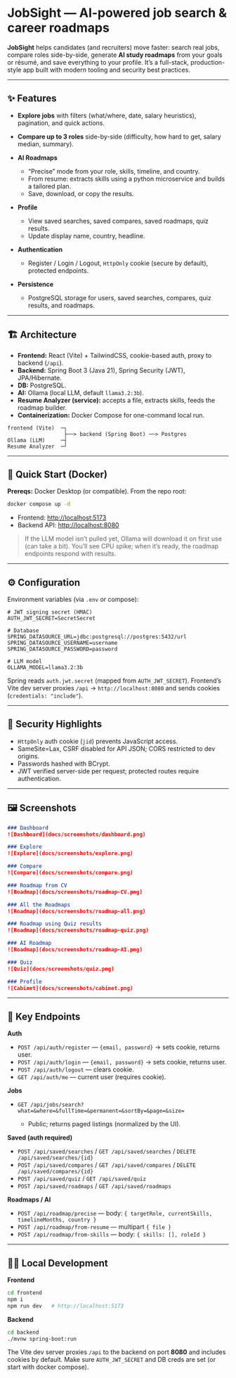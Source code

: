 

# JobSight — AI-powered job search & career roadmaps

**JobSight** helps candidates (and recruiters) move faster: search real jobs, compare roles side-by-side, generate **AI study roadmaps** from your goals or résumé, and save everything to your profile. It’s a full-stack, production-style app built with modern tooling and security best practices.

---

## ✨ Features

* **Explore jobs** with filters (what/where, date, salary heuristics), pagination, and quick actions.
* **Compare up to 3 roles** side-by-side (difficulty, how hard to get, salary median, summary).
* **AI Roadmaps**

  * “Precise” mode from your role, skills, timeline, and country.
  * From resume: extracts skills using a python microservice and builds a tailored plan.
  * Save, download, or copy the results.
* **Profile**

  * View saved searches, saved compares, saved roadmaps, quiz results.
  * Update display name, country, headline.
* **Authentication**

  * Register / Login / Logout, `HttpOnly` cookie (secure by default), protected endpoints.
* **Persistence**

  * PostgreSQL storage for users, saved searches, compares, quiz results, and roadmaps.

---

## 🏗️ Architecture

* **Frontend:** React (Vite) + TailwindCSS, cookie-based auth, proxy to backend (`/api`).
* **Backend:** Spring Boot 3 (Java 21), Spring Security (JWT), JPA/Hibernate.
* **DB:** PostgreSQL.
* **AI:** Ollama (local LLM, default `llama3.2:3b`).
* **Resume Analyzer (service):** accepts a file, extracts skills, feeds the roadmap builder.
* **Containerization:** Docker Compose for one-command local run.

```
frontend (Vite)  ─┐
                  ├──> backend (Spring Boot) ──> Postgres
Ollama (LLM)     ─┤
Resume Analyzer  ─┘
```

---

## 🚀 Quick Start (Docker)

**Prereqs:** Docker Desktop (or compatible).
From the repo root:

```bash
docker compose up -d
```

* Frontend: [http://localhost:5173](http://localhost:5173)
* Backend API: [http://localhost:8080](http://localhost:8080)

> If the LLM model isn’t pulled yet, Ollama will download it on first use (can take a bit). You’ll see CPU spike; when it’s ready, the roadmap endpoints respond with results.

---

## ⚙️ Configuration

Environment variables (via `.env` or compose):

```
# JWT signing secret (HMAC)
AUTH_JWT_SECRET=SecretSecret

# Database
SPRING_DATASOURCE_URL=jdbc:postgresql://postgres:5432/url
SPRING_DATASOURCE_USERNAME=username
SPRING_DATASOURCE_PASSWORD=password

# LLM model 
OLLAMA_MODEL=llama3.2:3b
```

Spring reads `auth.jwt.secret` (mapped from `AUTH_JWT_SECRET`).
Frontend’s Vite dev server proxies `/api` → `http://localhost:8080` and sends cookies (`credentials: "include"`).

---

## 🔐 Security Highlights

* `HttpOnly` auth cookie (`jid`) prevents JavaScript access.
* SameSite=Lax, CSRF disabled for API JSON; CORS restricted to dev origins.
* Passwords hashed with BCrypt.
* JWT verified server-side per request; protected routes require authentication.

---

## 🖼️ Screenshots


```md
### Dashboard
![Dashboard](docs/screenshots/dashboard.png)

### Explore
![Explore](docs/screenshots/explore.png)

### Compare
![Compare](docs/screenshots/compare.png)

### Roadmap from CV
![Roadmap](docs/screenshots/roadmap-CV.png)

### All the Roadmaps
![Roadmap](docs/screenshots/roadmap-all.png)

### Roadmap using Quiz results
![Roadmap](docs/screenshots/roadmap-quiz.png)

### AI Roadmap 
![Roadmap](docs/screenshots/roadmap-AI.png)

### Quiz
![Quiz](docs/screenshots/quiz.png)

### Profile
![Cabinet](docs/screenshots/cabinet.png)

```

---

## 🧭 Key Endpoints

**Auth**

* `POST /api/auth/register` — `{email, password}` → sets cookie, returns user.
* `POST /api/auth/login` — `{email, password}` → sets cookie, returns user.
* `POST /api/auth/logout` — clears cookie.
* `GET /api/auth/me` — current user (requires cookie).

**Jobs**

* `GET /api/jobs/search?what=&where=&fullTime=&permanent=&sortBy=&page=&size=`

  * Public; returns paged listings (normalized by the UI).

**Saved (auth required)**

* `POST /api/saved/searches` / `GET /api/saved/searches` / `DELETE /api/saved/searches/{id}`
* `POST /api/saved/compares`  / `GET /api/saved/compares`  / `DELETE /api/saved/compares/{id}`
* `POST /api/saved/quiz`      / `GET /api/saved/quiz`
* `POST /api/saved/roadmaps`  / `GET /api/saved/roadmaps`

**Roadmaps / AI**

* `POST /api/roadmap/precise` — body: `{ targetRole, currentSkills, timelineMonths, country }`
* `POST /api/roadmap/from-resume` — multipart `{ file }`
* `POST /api/roadmap/from-skills` — body: `{ skills: [], roleId }`

---

## 🧑‍💻 Local Development

**Frontend**

```bash
cd frontend
npm i
npm run dev   # http://localhost:5173
```

**Backend**

```bash
cd backend
./mvnw spring-boot:run
```

The Vite dev server proxies `/api` to the backend on port **8080** and includes cookies by default. Make sure `AUTH_JWT_SECRET` and DB creds are set (or start with docker compose).
